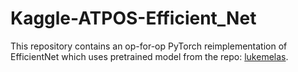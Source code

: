 # Kaggle-ATPOS-Efficient_Net


This repository contains an op-for-op PyTorch reimplementation of EfficientNet which uses pretrained model from the repo: 
[lukemelas](https://github.com/lukemelas/EfficientNet-PyTorch).

